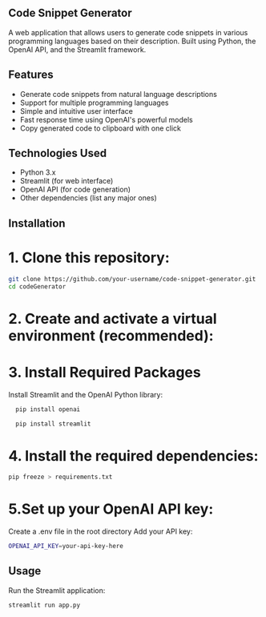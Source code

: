 ## Code Snippet Generator

A web application that allows users to generate code snippets in various programming languages based on their description. Built using Python, the OpenAI API, and the Streamlit framework.


## Features

- Generate code snippets from natural language descriptions
- Support for multiple programming languages
- Simple and intuitive user interface
- Fast response time using OpenAI's powerful models
- Copy generated code to clipboard with one click

## Technologies Used

- Python 3.x
- Streamlit (for web interface)
- OpenAI API (for code generation)
- Other dependencies (list any major ones)

## Installation

# 1. Clone this repository:
   ```bash
   git clone https://github.com/your-username/code-snippet-generator.git
   cd codeGenerator
   ```
# 2. Create and activate a virtual environment (recommended):

# 3. Install Required Packages
Install Streamlit and the OpenAI Python library:
 ```bash
   pip install openai
   ```
 ```bash
   pip install streamlit
   ```
# 4. Install the required dependencies:
   ```bash
   pip freeze > requirements.txt
   ```
# 5.Set up your OpenAI API key:
Create a .env file in the root directory
Add your API key:  
   ```bash
  OPENAI_API_KEY=your-api-key-here
   ```

## Usage
Run the Streamlit application:
   ```bash
  streamlit run app.py
   ```
